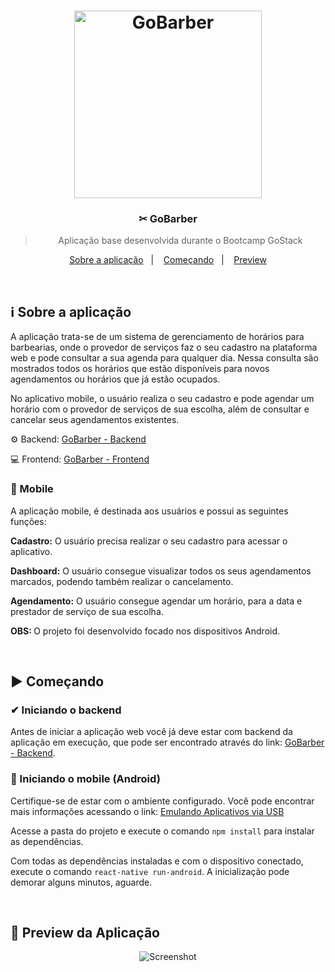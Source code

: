 <h1 align="center">
  <image src="https://github.com/lucasiori/gobarber-mobile/blob/master/.github/gobarber-mobile.png" alt="GoBarber" height="300" />
</h1>

<h3 align="center">✂ GoBarber</h3>

<blockquote align="center">Aplicação base desenvolvida durante o Bootcamp GoStack</blockquote>

<p align="center">
  <a href="#sobre-aplicacao">Sobre a aplicação</a>&nbsp;&nbsp;&nbsp;|&nbsp;&nbsp;&nbsp;
  <a href="#comecando">Começando</a>&nbsp;&nbsp;&nbsp;|&nbsp;&nbsp;&nbsp;
  <a href="#preview">Preview</a>
</p>

<br />

<h2 id="sobre-aplicacao">ℹ Sobre a aplicação</h2>
<p>A aplicação trata-se de um sistema de gerenciamento de horários para barbearias, onde o provedor de serviços faz o seu cadastro 
na plataforma web e pode consultar a sua agenda para qualquer dia. Nessa consulta são mostrados todos os horários que estão disponíveis
para novos agendamentos ou horários que já estão ocupados.</p>
<p>No aplicativo mobile, o usuário realiza o seu cadastro e pode agendar um horário com o provedor de serviços de sua escolha, além de consultar e cancelar seus agendamentos existentes.</p>
<p>⚙ Backend: <a href="https://github.com/lucasiori/gobarber-backend">GoBarber - Backend</a></p>
<p>💻 Frontend: <a href="https://github.com/lucasiori/gobarber-frontend">GoBarber - Frontend</a></p>
<p>
  <h3>📱 Mobile</h3>
  <p>A aplicação mobile, é destinada aos usuários e possui as seguintes funções:</p>
  <p><strong>Cadastro:</strong> O usuário precisa realizar o seu cadastro para acessar o aplicativo.</p>
  <p><strong>Dashboard:</strong> O usuário consegue visualizar todos os seus agendamentos marcados, podendo também realizar o cancelamento.</p>
  <p><strong>Agendamento:</strong> O usuário consegue agendar um horário, para a data e prestador de serviço de sua escolha.</p>
  <p><strong>OBS: </strong>O projeto foi desenvolvido focado nos dispositivos Android.</p>
</p>

<br /> 

<h2 id="comecando">▶ Começando</h2>

<h3>✔ Iniciando o backend</h3>
<p>Antes de iniciar a aplicação web você já deve estar com backend da aplicação em execução, que pode ser encontrado através do link: 
<a href="https://github.com/lucasiori/gobarber-backend">GoBarber - Backend</a>.</p>

<h3>📱 Iniciando o mobile (Android)</h3>
<p>Certifique-se de estar com o ambiente configurado. Você pode encontrar mais informações acessando
o link: <a href="https://docs.rocketseat.dev/ambiente-react-native/usb/android">Emulando Aplicativos via USB</a></p>
<p>Acesse a pasta do projeto e execute o comando <code>npm install</code> para instalar as dependências.</p>
<p>Com todas as dependências instaladas e com o dispositivo conectado, execute o comando <code>react-native run-android</code>.
A inicialização pode demorar alguns minutos, aguarde.</p>

<br />

<h2 id="preview">👀 Preview da Aplicação</h2>

<p align="center">
  <image src="https://github.com/lucasiori/gobarber-mobile/blob/master/.github/screens-screenshot.png" alt="Screenshot" />
</p>
